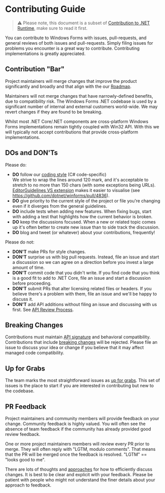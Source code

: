 # Contributing Guide

> :warning: Please note, this document is a subset of [Contribution to .NET Runtime][net-contributing], make sure to read it first.

You can contribute to Windows Forms with issues, pull-requests, and general reviews of both issues and pull-requests. Simply filing issues for problems you encounter is a great way to contribute. Contributing implementations is greatly appreciated.

## Contribution "Bar"

Project maintainers will merge changes that improve the product significantly and broadly and that align with the our [Roadmap](docs/roadmap.md).

Maintainers will not merge changes that have narrowly-defined benefits, due to compatibility risk. The Windows Forms .NET codebase is used by a significant number of internal and external customers world-wide. We may revert changes if they are found to be breaking.

Whilst most .NET Core/.NET components are cross-platform Windows Forms implementations remain tightly coupled with Win32 API. With this we will typically not accept contributions that provide cross-platform implementations.

## DOs and DON'Ts

Please do:

* **DO** follow our [coding style][coding-style] (C# code-specific)<br/>
  We strive to wrap the lines around 120 mark, and it's acceptable to stretch to no more than 150 chars (with some exceptions being URLs). [EditorGuidelines VS extension](https://marketplace.visualstudio.com/items?itemName=PaulHarrington.EditorGuidelines) makes it easier to visualise (see https://github.com/dotnet/winforms/pull/4836).
* **DO** give priority to the current style of the project or file you're changing even if it diverges from the general guidelines.
* **DO** include tests when adding new features. When fixing bugs, start with
  adding a test that highlights how the current behavior is broken.
* **DO** keep the discussions focused. When a new or related topic comes up
  it's often better to create new issue than to side track the discussion.
* **DO** blog and tweet (or whatever) about your contributions, frequently!

Please do not:

* **DON'T** make PRs for style changes.
* **DON'T** surprise us with big pull requests. Instead, file an issue and start
  a discussion so we can agree on a direction before you invest a large amount
  of time.
* **DON'T** commit code that you didn't write. If you find code that you think is a good fit to add to .NET Core, file an issue and start a discussion before proceeding.
* **DON'T** submit PRs that alter licensing related files or headers. If you believe there's a problem with them, file an issue and we'll be happy to discuss it.
* **DON'T** add API additions without filing an issue and discussing with us first. See [API Review Process][api-review-process].

## Breaking Changes

Contributions must maintain [API signature][breaking-changes-public-contract] and behavioral compatibility. Contributions that include [breaking changes][breaking-changes] will be rejected. Please file an issue to discuss your idea or change if you believe that it may affect managed code compatibility.

## Up for Grabs

The team marks the most straightforward issues as [up for grabs](https://github.com/dotnet/winforms/labels/up-for-grabs). This set of issues is the place to start if you are interested in contributing but new to the codebase.

## PR Feedback

Project maintainers and community members will provide feedback on your change. Community feedback is highly valued. You will often see the absence of team feedback if the community has already provided good review feedback.

One or more project maintainers members will review every PR prior to merge. They will often reply with "LGTM, modulo comments". That means that the PR will be merged once the feedback is resolved. "LGTM" == "looks good to me".

There are lots of thoughts and [approaches](https://github.com/antlr/antlr4-cpp/blob/master/CONTRIBUTING.md#emoji) for how to efficiently discuss changes. It is best to be clear and explicit with your feedback. Please be patient with people who might not understand the finer details about your approach to feedback.


[comment]: <> (URI Links)

[api-review-process]: https://github.com/dotnet/runtime/blob/master/docs/project/api-review-process.md
[breaking-changes]: https://github.com/dotnet/runtime/blob/master/docs/coding-guidelines/breaking-changes.md#bucket-1-public-contract
[breaking-changes-public-contract]: https://github.com/dotnet/runtime/blob/master/docs/coding-guidelines/breaking-changes.md#bucket-1-public-contract
[coding-style]: https://github.com/dotnet/runtime/blob/master/docs/coding-guidelines/coding-style.md
[net-contributing]: https://github.com/dotnet/runtime/blob/master/CONTRIBUTING.md
